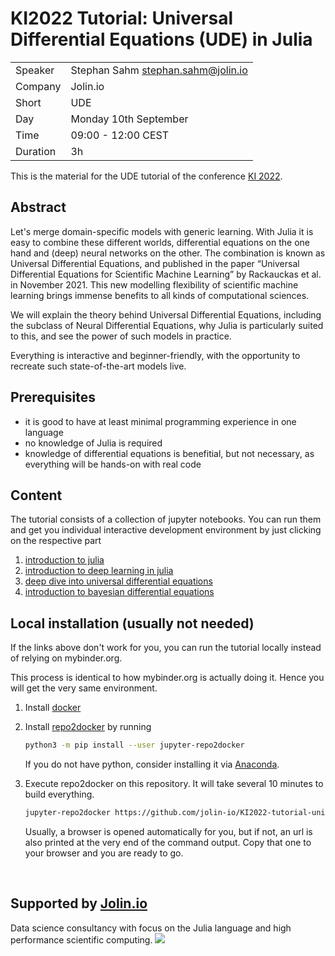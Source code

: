 # KI2022 Tutorial: Universal Differential Equations (UDE) in Julia

|          |                                    |
| -------- | ---------------------------------- |
| Speaker  | Stephan Sahm stephan.sahm@jolin.io |
| Company  | Jolin.io                           |
| Short    | UDE                                |
| Day      | Monday 10th September              |
| Time     | 09:00 - 12:00 CEST                 |
| Duration | 3h                                 |

This is the material for the UDE tutorial of the conference [KI 2022](https://ki2022.gi.de/).

## Abstract

Let's merge domain-specific models with generic learning. With Julia it is easy to combine these different worlds, differential equations on the one hand and (deep) neural networks on the other. The combination is known as Universal Differential Equations, and published in the paper “Universal Differential Equations for Scientific Machine Learning” by Rackauckas et al. in November 2021. This new modelling flexibility of scientific machine learning brings immense benefits to all kinds of computational sciences.

We will explain the theory behind Universal Differential Equations, including the subclass of Neural Differential Equations, why Julia is particularly suited to this, and see the power of such models in practice.

Everything is interactive and beginner-friendly, with the opportunity to recreate such state-of-the-art models live.

## Prerequisites
- it is good to have at least minimal programming experience in one language
- no knowledge of Julia is required
- knowledge of differential equations is benefitial, but not necessary, as everything will be hands-on with real code

## Content

The tutorial consists of a collection of jupyter notebooks. You can run them and get you individual interactive development environment by just clicking on the respective part
1. [introduction to julia](https://mybinder.org/v2/gh/jolin-io/KI2022-tutorial-universal-differential-equations/main?filepath=01%20introduction%20to%20julia.ipynb)
2. [introduction to deep learning in julia](https://mybinder.org/v2/gh/jolin-io/KI2022-tutorial-universal-differential-equations/main?filepath=02%20introduction%20to%20deep%20learning%20in%20julia.ipynb)
3. [deep dive into universal differential equations](https://mybinder.org/v2/gh/jolin-io/KI2022-tutorial-universal-differential-equations/main?filepath=03%20deep%20dive%20into%20universal%20differential%20equations.ipynb)
4. [introduction to bayesian differential equations](https://mybinder.org/v2/gh/jolin-io/KI2022-tutorial-universal-differential-equations/main?filepath=04%20introduction%20to%20bayesian%20differential%20equations.ipynb)

## Local installation (usually not needed)

If the links above don't work for you, you can run the tutorial locally instead of relying on mybinder.org.

This process is identical to how mybinder.org is actually doing it. Hence you will get the very same environment.

1. Install [docker](https://docs.docker.com/get-docker/)

2. Install [repo2docker](https://repo2docker.readthedocs.io/en/latest/install.html) by running

    ```bash
    python3 -m pip install --user jupyter-repo2docker
    ```

    If you do not have python, consider installing it via [Anaconda](https://www.anaconda.com/products/individual).

3. Execute repo2docker on this repository. It will take several 10 minutes to build everything.

    ```bash
    jupyter-repo2docker https://github.com/jolin-io/KI2022-tutorial-universal-differential-equations
    ```

    Usually, a browser is opened automatically for you, but if not, an url is also printed at the very end of the command output. Copy that one to your browser and you are ready to go.

<br>

## Supported by [Jolin.io](https://www.jolin.io)
Data science consultancy with focus on the Julia language and high performance scientific computing.
![](https://www.jolin.io/assets/Jolin/Jolin-Banner-Website-v1.1-darkmode.webp)

